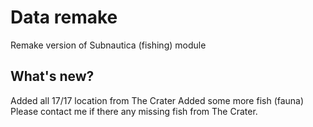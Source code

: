 # Data remake
Remake version of Subnautica (fishing) module

## What's new?
Added all 17/17 location from The Crater
Added some more fish (fauna)
Please contact me if there any missing fish from The Crater.
